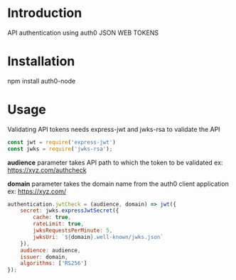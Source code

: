 # Introduction 
API authentication using auth0 JSON WEB TOKENS

# Installation

npm install auth0-node

# Usage

Validating API tokens needs express-jwt and jwks-rsa to validate the API

```javascript
const jwt = require('express-jwt')
const jwks = require('jwks-rsa');
```

**audience** parameter takes API path to which the token to be validated
ex: https://xyz.com/authcheck

**domain** parameter takes the domain name from the auth0 client application
ex: https://xyz.com/

```javascript
authentication.jwtCheck = (audience, domain) => jwt({
    secret: jwks.expressJwtSecret({
        cache: true,
        rateLimit: true,
        jwksRequestsPerMinute: 5,
        jwksUri: `${domain}.well-known/jwks.json`
    }),
    audience: audience,
    issuer: domain,
    algorithms: ['RS256']
});
```